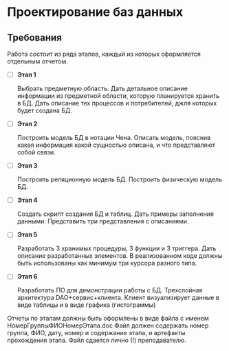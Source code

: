# Проектирование баз данных
## Требования
Работа состоит из ряда этапов, каждый из которых оформляется отдельным отчетом.

- [ ] __Этап 1__
  
    Выбрать предметную область. Дать детальное описание информации из предметной области, которую планируется хранить в БД. Дать описание тех процессов и потребителей, джля которых будет создана БД.
- [ ] __Этап 2__

    Построить модель БД в нотации Чена. Описать модель, пояснив какая информация какой сущностью описана, и что представляют собой связи.
- [ ] __Этап 3__
  
    Построить реляционную модель БД. Построить физическую модель БД.
- [ ] __Этап 4__ 
  
    Создать скрипт создания БД и таблиц. Дать примеры заполнения данными. Представить три представления с описаниями.
- [ ] __Этап 5__
  
    Разработать 3 хранимых процедуры, 3 функции и 3 триггера. Дать описание разработанных элементов. В реализованном коде должны быть использованы как минимум три курсора разного типа.
- [ ] __Этап 6__
  
    Разработать ПО для демонстрации работы с БД. Трехслойная архитектура DAO+сервис+клиента. Клиент визуализирует данные в виде таблицы и в виде графика (гистограммы)

Отчеты по этапам должны быть оформлены в виде файла с именем
НомерГруппыФИОНомерЭтапа.doc
Файл должен содержать номер группа, ФИО, дату, номер и содержание этапа, и артефакты прохождения этапа.
Файл сдается лично (!) преподавателю.
